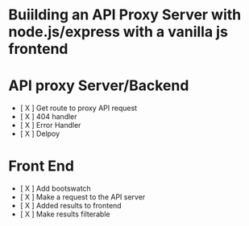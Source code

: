 # Buiilding an API Proxy Server with node.js/express with a vanilla js frontend

# API proxy Server/Backend


* [ X ] Get route to proxy API request
* [ X ] 404 handler
* [ X ] Error Handler
* [ X ] Delpoy


# Front End


* [ X ] Add bootswatch
* [ X ] Make a request to the API server
* [ X ] Added results to frontend
* [ X ] Make results filterable




